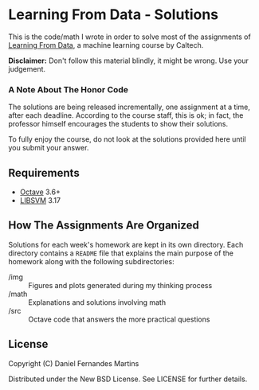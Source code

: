 # Learning From Data - Solutions

This is the code/math I wrote in order to solve most of the assignments of
[Learning From Data](https://www.edx.org/course/caltechx/cs1156x/learning-data/1120),
a machine learning course by Caltech.

**Disclaimer:** Don't follow this material blindly, it might be wrong. Use
your judgement.

### A Note About The Honor Code

The solutions are being released incrementally, one assignment at a time,
after each deadline. According to the course staff, this is ok; in fact, the
professor himself encourages the students to show their solutions.

To fully enjoy the course, do not look at the solutions provided here until you
submit your answer.

## Requirements

* [Octave](http://www.gnu.org/software/octave/) 3.6+
* [LIBSVM](http://www.csie.ntu.edu.tw/~cjlin/libsvm/) 3.17

## How The Assignments Are Organized

Solutions for each week's homework are kept in its own directory. Each directory
contains a `README` file that explains the main purpose of the homework along
with the following subdirectories:

<dl>
  <dt>/img</dt>
  <dd>Figures and plots generated during my thinking process</dd>
  <dt>/math</dt>
  <dd>Explanations and solutions involving math</dd>
  <dt>/src</dt>
  <dd>Octave code that answers the more practical questions</dd>
</dl>

## License

Copyright (C) Daniel Fernandes Martins

Distributed under the New BSD License. See LICENSE for further details.
